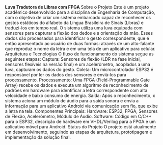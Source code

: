 **Luva Tradutora de Libras com FPGA**
Sobre o Projeto
Este é um projeto acadêmico desenvolvido para a disciplina de Engenharia de Computação, com o objetivo de criar um sistema embarcado capaz de reconhecer os gestos estáticos do alfabeto da Língua Brasileira de Sinais (Libras) e traduzi-los em tempo real.
O sistema utiliza uma luva equipada com sensores para capturar a flexão dos dedos e a orientação da mão. Esses dados são processados para identificar o gesto correspondente, que é então apresentado ao usuário de duas formas: através de um alto-falante que reproduz o nome da letra e em uma tela de um aplicativo para celular.
Arquitetura e Tecnologias
O fluxo de funcionamento do sistema segue as seguintes etapas:
Captura: Sensores de flexão (LDR na fase inicial, sensores flexíveis na versão final) e um acelerômetro, acoplados a uma luva, capturam os dados do gesto.
Coleta: Um microcontrolador ESP32 é responsável por ler os dados dos sensores e enviá-los para processamento.
Processamento: Uma FPGA (Field-Programmable Gate Array) recebe os dados e executa um algoritmo de reconhecimento de padrões em hardware para identificar a letra correspondente com alta velocidade e baixo consumo de energia.
Saída: Após o reconhecimento, o sistema aciona um módulo de áudio para a saída sonora e envia a informação para um aplicativo Android via comunicação sem fio, que exibe a letra na tela.
Componentes Principais:
Hardware: ESP32, FPGA, Sensores de Flexão, Acelerômetro, Módulo de Áudio.
Software: Código em C/C++ para o ESP32, descrição de hardware em VHDL/Verilog para a FPGA e um aplicativo móvel para Android.
Status do Projeto
O projeto está atualmente em desenvolvimento, seguindo as etapas de arquitetura, prototipagem e implementação da solução final.
